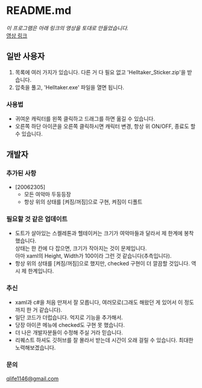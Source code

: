 # README.md
_이 프로그램은 아래 링크의 영상을 토대로 만들었습니다._   
[영상 링크](https://youtu.be/UkflQCKjDdg "개발자 라라 님의 영상")

## 일반 사용자
1. 목록에 여러 가지가 있습니다. 다른 거 다 필요 없고 'Helltaker_Sticker.zip'을 받습니다.
2. 압축을 풀고, 'Helltaker.exe' 파일을 열면 됩니다.

### 사용법
* 귀여운 캐릭터를 왼쪽 클릭하고 드래그를 하면 옮길 수 있습니다.   
* 오른쪽 하단 아이콘을 오른쪽 클릭하시면 캐릭터 변경, 항상 위 ON/OFF, 종료도 할 수 있습니다.


## 개발자

### 추가된 사항
* [20062305]
  + 모든 여악마 두둥등장
  + 항상 위의 상태를 [켜짐/꺼짐]으로 구현, 켜짐이 디폴트


### 필요할 것 같은 업데이트
* 도트가 살아있는 스켈레톤과 헬테이커는 크기가 여악마들과 달라서 제 한계에 봉착했습니다.   
상태는 한 칸에 다 잡으면, 크기가 작아지는 것이 문제입니다.   
아마 xaml의 Height, Width가 100이라 그런 것 같습니다(추측입니다).
* 항상 위의 상태를 [켜짐/꺼짐]으로 했지만, checked 구현이 더 깔끔할 것입니다. 역시 제 한계입니다.


### 추신
* xaml과 c#을 처음 만져서 잘 모릅니다, 여러모로(그래도 해왔던 게 있어서 이 정도까지 한 거 같습니다).
* 일단 코드가 더럽습니다. 억지로 기능을 추가해서.
* 당장 아이콘 메뉴에 checked도 구현 못 했습니다.
* 더 나은 개발자분들이 수정해 주실 거라 믿습니다.
* 리퀘스트 하셔도 깃허브를 잘 몰라서 받는데 시간이 오래 걸릴 수 있습니다. 최대한 노력해보겠습니다.

### 문의
qlife1146@gmail.com